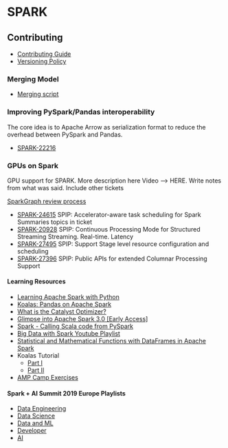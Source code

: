 # SPARK

## Contributing

- [Contributing Guide](http://spark.apache.org/contributing.html)
- [Versioning Policy](http://spark.apache.org/versioning-policy.html)

<!--What the common contributing model is, give overview of JIRA -->

### Merging Model

<!--Discuss SPARK and ARROW's merging model. Refer to script that is being used-->

- [Merging script](https://github.com/apache/spark/blob/master/dev/merge_spark_pr.py)

### Improving PySpark/Pandas interoperability

The core idea is to Apache Arrow as serialization format to reduce the overhead between PySpark and
Pandas.

- [SPARK-22216](https://issues.apache.org/jira/browse/SPARK-22216)

### GPUs on Spark

GPU support for SPARK. More description here
Video --> HERE. Write notes from what was said. Include other tickets

[SparkGraph review process](http://apache-spark-developers-list.1001551.n3.nabble.com/SparkGraph-review-process-td28037.html)

- [SPARK-24615](https://issues.apache.org/jira/browse/SPARK-24615) SPIP: Accelerator-aware task scheduling for Spark
    Summaries topics in ticket
- [SPARK-20928](https://issues.apache.org/jira/browse/SPARK-20928) SPIP: Continuous Processing Mode for Structured Streaming
    Streaming. Real-time. Latency
- [SPARK-27495](https://issues.apache.org/jira/browse/SPARK-27495) SPIP: Support Stage level resource configuration and scheduling
- [SPARK-27396](https://issues.apache.org/jira/browse/SPARK-27396) SPIP: Public APIs for extended Columnar Processing Support


#### Learning Resources

- [Learning Apache Spark with Python](https://runawayhorse001.github.io/LearningApacheSpark/index.html)
- [Koalas: Pandas on Apache Spark](https://databricks.com/jp/session_eu19/koalas-pandas-on-apache-spark)
- [What is the Catalyst Optimizer?](https://databricks.com/glossary/catalyst-optimizer)
- [Glimpse into Apache Spark 3.0 [Early Access]](https://towardsdatascience.com/glimpse-into-spark-3-0-early-access-c1854327d6c)
- [Spark - Calling Scala code from PySpark](https://aseigneurin.github.io/2016/09/01/spark-calling-scala-code-from-pyspark.html)
- [Big Data with Spark Youtube Playlist](https://www.youtube.com/playlist?list=PLLMXbkbDbVt-f6qwCZqfq7e_6eT8aFxzT)
- [Statistical and Mathematical Functions with DataFrames in Apache Spark](https://databricks.com/blog/2015/06/02/statistical-and-mathematical-functions-with-dataframes-in-spark.html)
- Koalas Tutorial
    - [Part I](https://databricks-prod-cloudfront.cloud.databricks.com/public/4027ec902e239c93eaaa8714f173bcfc/8266758089056472/1487766102750011/5693546805547978/latest.html)
    - [Part II](https://databricks-prod-cloudfront.cloud.databricks.com/public/4027ec902e239c93eaaa8714f173bcfc/8266758089056472/3786652143501164/5693546805547978/latest.html)
- [AMP Camp Exercises](http://ampcamp.berkeley.edu/6/exercises/index.html)

#### Spark + AI Summit 2019 Europe Playlists
* [Data Engineering](https://www.youtube.com/playlist?list=PLTPXxbhUt-YXHc9yNw7CDouQZ3dKWB2rR)
* [Data Science](https://www.youtube.com/playlist?list=PLTPXxbhUt-YXP4ZS4IdA0m227nbFxrk2x)
* [Data and ML](https://www.youtube.com/playlist?list=PLTPXxbhUt-YVDf1ccKSPJ2DKlqupsFNQi)
* [Developer](https://www.youtube.com/playlist?list=PLTPXxbhUt-YWDqGX3onyYD4Fu6yZxpxCP)
* [AI](https://www.youtube.com/playlist?list=PLTPXxbhUt-YVPzqmXpTTNe0mfRqakzFNi)
